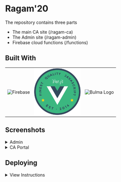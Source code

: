 # Ragam'20

The repository contains three parts
- The main CA site (/ragam-ca)
- The Admin site (/ragam-admin)
- Firebase cloud functions (/functions)

## Built With

| | | |
|:-----:|:-----:|:-----:|
|<img width="150" src="https://firebase.google.com/downloads/brand-guidelines/PNG/logo-standard.png" alt="Firebase">|<img width="150" src="https://github.com/vuejs/art/raw/master/vue-badge.png" alt="VueJS 2">|<img width="150" src="https://bulma.io/images/bulma-logo.png" alt="Bulma Logo">|

## Screenshots
<details>
<summary>Admin</summary>

| | | |
|:-------------------------:|:-------------------------:|:-------------------------:|
|<img width="1604" src="screenshots/admin-login.png" alt="Admin Login Screen"> |  <img width="1604" src="screenshots/admin-dashboard.png" alt="Admin Dashboard">|<img width="1604" src="screenshots/admin-config.png" alt="Config page">|
|<img width="1604" src="screenshots/admin-login-mobile.png" alt="Admin login mobile"> Admin Login Page Mobile  |  <img width="1604" src="screenshots/admin-dashboard-mobile.png" alt="Full page screenshot of mobile dashboard" >|<img width="1604" src="screenshots/admin-manageposter-mobile.png" alt="Manage Poster Screen" >|
</details>
<details>
<summary>CA Portal</summary>

| | | |
|:-------------------------:|:-------------------------:|:-------------------------:|
|<img width="1604" src="screenshots/ca-homepage.png" alt="CA Homepage"> |  <img width="1604" src="screenshots/ca-register.png" alt="Admin Dashboard">|<img width="1604" src="screenshots/ca-dashboard.png" alt="Config page">|
|<img width="1604" src="screenshots/ca-task.png" alt="Admin login mobile"> Admin Login Page Mobile  |  <img width="1604" src="screenshots/admin-dashboard-mobile.png" alt="Full page screenshot of mobile dashboard" >|<img width="1604" src="screenshots/admin-manageposter-mobile.png" alt="Manage Poster Screen" >|
</details>

## Deploying
<details> 
<summary> View Instructions </summary>
    
- Create a new Firebase project
    
- Setup and configure Firebase using `firebase-cli` as follows
    ```
    Hosting Ragam CA            => ragam-ca/dist
    Hosting Ragam Admin         => ragam-admin/dist
    Firebase Cloud functions    => functions
    ```
    (this should be pre configured with firebase.json)

- Update the Firebase config object in `ragam-admin/src/firebase.js` and `ragam-ca/src/main.js`

- Go to Firebase Project page and add Google , Email and Password as authentication providers.

- Create a new user with email and password note the UID ( This will be the admin user ).

- Update the new UID in `database.rules.json` and `storage.rules`.( This takes care of permissions )

- Seed the database with `database-seed.json` using Firebase console.

- Build and deploy using `yarn deploy`.

</details>
